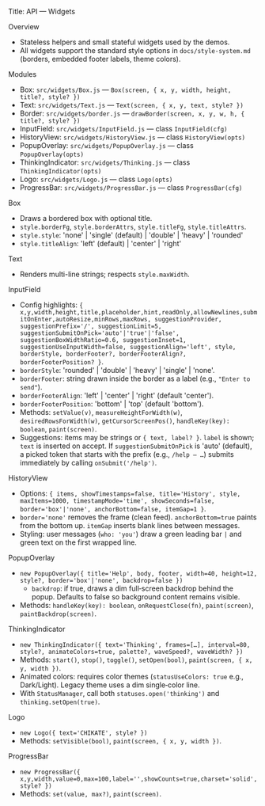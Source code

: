 Title: API — Widgets

Overview
- Stateless helpers and small stateful widgets used by the demos.
 - All widgets support the standard style options in `docs/style-system.md` (borders, embedded footer labels, theme colors).

Modules
- Box: `src/widgets/Box.js` — `Box(screen, { x, y, width, height, title?, style? })`
- Text: `src/widgets/Text.js` — `Text(screen, { x, y, text, style? })`
- Border: `src/widgets/border.js` — `drawBorder(screen, x, y, w, h, { title?, style? })`
- InputField: `src/widgets/InputField.js` — class `InputField(cfg)`
- HistoryView: `src/widgets/HistoryView.js` — class `HistoryView(opts)`
- PopupOverlay: `src/widgets/PopupOverlay.js` — class `PopupOverlay(opts)`
- ThinkingIndicator: `src/widgets/Thinking.js` — class `ThinkingIndicator(opts)`
- Logo: `src/widgets/Logo.js` — class `Logo(opts)`
- ProgressBar: `src/widgets/ProgressBar.js` — class `ProgressBar(cfg)`

Box
- Draws a bordered box with optional title.
- `style.borderFg`, `style.borderAttrs`, `style.titleFg`, `style.titleAttrs`.
- `style.style`: 'none' | 'single' (default) | 'double' | 'heavy' | 'rounded'
- `style.titleAlign`: 'left' (default) | 'center' | 'right'

Text
- Renders multi-line strings; respects `style.maxWidth`.

InputField
- Config highlights: `{ x,y,width,height,title,placeholder,hint,readOnly,allowNewlines,submitOnEnter,autoResize,minRows,maxRows,
  suggestionProvider, suggestionPrefix='/', suggestionLimit=5, suggestionSubmitOnPick='auto'|'true'|'false',
  suggestionBoxWidthRatio=0.6, suggestionInset=1, suggestionUseInputWidth=false, suggestionAlign='left', style, borderStyle, borderFooter?, borderFooterAlign?, borderFooterPosition? }`.
 - `borderStyle`: 'rounded' | 'double' | 'heavy' | 'single' | 'none'.
  - `borderFooter`: string drawn inside the border as a label (e.g., `"Enter to send"`).
  - `borderFooterAlign`: 'left' | 'center' | 'right' (default 'center').
  - `borderFooterPosition`: 'bottom' | 'top' (default 'bottom').
- Methods: `setValue(v)`, `measureHeightForWidth(w)`, `desiredRowsForWidth(w)`, `getCursorScreenPos()`, `handleKey(key): boolean`, `paint(screen)`.
- Suggestions: items may be strings or `{ text, label? }`. `label` is shown; `text` is inserted on accept. If `suggestionSubmitOnPick` is 'auto' (default), a picked token that starts with the prefix (e.g., `/help — …`) submits immediately by calling `onSubmit('/help')`.

HistoryView
- Options: `{ items, showTimestamps=false, title='History', style, maxItems=1000, timestampMode='time', showSeconds=false, border='box'|'none', anchorBottom=false, itemGap=1 }`.
- `border='none'` removes the frame (clean feed). `anchorBottom=true` paints from the bottom up. `itemGap` inserts blank lines between messages.
- Styling: user messages (`who: 'you'`) draw a green leading bar `|` and green text on the first wrapped line.

PopupOverlay
- `new PopupOverlay({ title='Help', body, footer, width=40, height=12, style?, border='box'|'none', backdrop=false })`
  - `backdrop`: if true, draws a dim full‑screen backdrop behind the popup. Defaults to false so background content remains visible.
- Methods: `handleKey(key): boolean`, `onRequestClose(fn)`, `paint(screen)`, `paintBackdrop(screen)`.

ThinkingIndicator
- `new ThinkingIndicator({ text='Thinking', frames=[…], interval=80, style?, animateColors=true, palette?, waveSpeed?, waveWidth? })`
- Methods: `start()`, `stop()`, `toggle()`, `setOpen(bool)`, `paint(screen, { x, y, width })`.
- Animated colors: requires color themes (`statusUseColors: true` e.g., Dark/Light). Legacy theme uses a dim single‑color line.
- With `StatusManager`, call both `statuses.open('thinking')` and `thinking.setOpen(true)`.

Logo
- `new Logo({ text='CHIKATE', style? })`
- Methods: `setVisible(bool)`, `paint(screen, { x, y, width })`.

ProgressBar
- `new ProgressBar({ x,y,width,value=0,max=100,label='',showCounts=true,charset='solid',style? })`
- Methods: `set(value, max?)`, `paint(screen)`.
